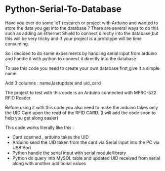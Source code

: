 # Python-Serial-To-Database

Have you ever do some IoT research or project with Arduino and wanted to store the data you get into the database ? 
There are several ways to do this such as adding an Ethernet Shield to connect directly into the database,but this will be very tricky and if your project is a prototype will be time consuming.

So i decided to do some experiments by handling serial input from arduino and handle it with python to connect it directly into the database

To use this code you need to create your own database first,give it a simple name.

Add 3 columns : name,lastupdate and uid_card

The project to test with this code is an Arduino connected with MFRC-522 RFID Reader. 

Before using it with this code you also need to make the arduino takes only the UID Card upon the read of the RFID CARD.
(I will add the code soon to help you get along easier)

This code works literally like this : 

- Card scanned , arduino takes the UID 
- Arduino send the UID taken from the card via Serial input into the PC via USB Port
- Python handle the serial input with serial module/library
- Python do query into MySQL table and updated UID received from serial along with another additional values 



